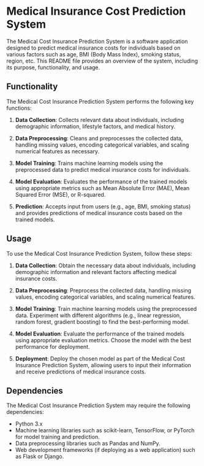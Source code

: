 # Medical Insurance Cost Prediction System



The Medical Cost Insurance Prediction System is a software application designed to predict medical insurance costs for individuals based on various factors such as age, BMI (Body Mass Index), smoking status, region, etc. 
This README file provides an overview of the system, including its purpose, functionality, and usage.

## Functionality

The Medical Cost Insurance Prediction System performs the following key functions:

1. **Data Collection**: Collects relevant data about individuals, including demographic information, lifestyle factors, and medical history.

2. **Data Preprocessing**: Cleans and preprocesses the collected data, handling missing values, encoding categorical variables, and scaling numerical features as necessary.

3. **Model Training**: Trains machine learning models using the preprocessed data to predict medical insurance costs for individuals.

4. **Model Evaluation**: Evaluates the performance of the trained models using appropriate metrics such as Mean Absolute Error (MAE), Mean Squared Error (MSE), or R-squared.

5. **Prediction**: Accepts input from users (e.g., age, BMI, smoking status) and provides predictions of medical insurance costs based on the trained models.

## Usage

To use the Medical Cost Insurance Prediction System, follow these steps:

1. **Data Collection**: Obtain the necessary data about individuals, including demographic information and relevant factors affecting medical insurance costs.

2. **Data Preprocessing**: Preprocess the collected data, handling missing values, encoding categorical variables, and scaling numerical features.

3. **Model Training**: Train machine learning models using the preprocessed data. Experiment with different algorithms (e.g., linear regression, random forest, gradient boosting) to find the best-performing model.

4. **Model Evaluation**: Evaluate the performance of the trained models using appropriate evaluation metrics. Choose the model with the best performance for deployment.

5. **Deployment**: Deploy the chosen model as part of the Medical Cost Insurance Prediction System, allowing users to input their information and receive predictions of medical insurance costs.

## Dependencies

The Medical Cost Insurance Prediction System may require the following dependencies:

- Python 3.x
- Machine learning libraries such as scikit-learn, TensorFlow, or PyTorch for model training and prediction.
- Data preprocessing libraries such as Pandas and NumPy.
- Web development frameworks (if deploying as a web application) such as Flask or Django.

